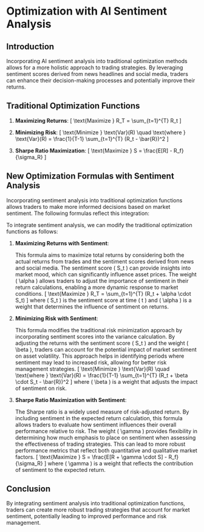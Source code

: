 # Optimization with AI Sentiment Analysis

## Introduction

Incorporating AI sentiment analysis into traditional optimization methods allows for a more holistic approach to trading strategies. By leveraging sentiment scores derived from news headlines and social media, traders can enhance their decision-making processes and potentially improve their returns.

## Traditional Optimization Functions

1. **Maximizing Returns**: 
   \[
   \text{Maximize } R_T = \sum_{t=1}^{T} R_t
   \]

2. **Minimizing Risk**: 
   \[
   \text{Minimize } \text{Var}(R) \quad \text{where } \text{Var}(R) = \frac{1}{T-1} \sum_{t=1}^{T} (R_t - \bar{R})^2
   \]

3. **Sharpe Ratio Maximization**: 
   \[
   \text{Maximize } S = \frac{E[R] - R_f}{\sigma_R}
   \]

## New Optimization Formulas with Sentiment Analysis

Incorporating sentiment analysis into traditional optimization functions allows traders to make more informed decisions based on market sentiment. The following formulas reflect this integration:

To integrate sentiment analysis, we can modify the traditional optimization functions as follows:

1. **Maximizing Returns with Sentiment**: 

   This formula aims to maximize total returns by considering both the actual returns from trades and the sentiment scores derived from news and social media. The sentiment score \( S_t \) can provide insights into market mood, which can significantly influence asset prices. The weight \( \alpha \) allows traders to adjust the importance of sentiment in their return calculations, enabling a more dynamic response to market conditions.
   \[
   \text{Maximize } R_T = \sum_{t=1}^{T} (R_t + \alpha \cdot S_t)
   \]
   where \( S_t \) is the sentiment score at time \( t \) and \( \alpha \) is a weight that determines the influence of sentiment on returns.

2. **Minimizing Risk with Sentiment**: 

   This formula modifies the traditional risk minimization approach by incorporating sentiment scores into the variance calculation. By adjusting the returns with the sentiment score \( S_t \) and the weight \( \beta \), traders can account for the potential impact of market sentiment on asset volatility. This approach helps in identifying periods where sentiment may lead to increased risk, allowing for better risk management strategies.
   \[
   \text{Minimize } \text{Var}(R) \quad \text{where } \text{Var}(R) = \frac{1}{T-1} \sum_{t=1}^{T} (R_t + \beta \cdot S_t - \bar{R})^2
   \]
   where \( \beta \) is a weight that adjusts the impact of sentiment on risk.

3. **Sharpe Ratio Maximization with Sentiment**: 

   The Sharpe ratio is a widely used measure of risk-adjusted return. By including sentiment in the expected return calculation, this formula allows traders to evaluate how sentiment influences their overall performance relative to risk. The weight \( \gamma \) provides flexibility in determining how much emphasis to place on sentiment when assessing the effectiveness of trading strategies. This can lead to more robust performance metrics that reflect both quantitative and qualitative market factors.
   \[
   \text{Maximize } S = \frac{E[R + \gamma \cdot S] - R_f}{\sigma_R}
   \]
   where \( \gamma \) is a weight that reflects the contribution of sentiment to the expected return.

## Conclusion

By integrating sentiment analysis into traditional optimization functions, traders can create more robust trading strategies that account for market sentiment, potentially leading to improved performance and risk management.
